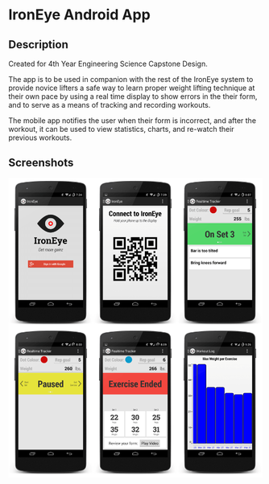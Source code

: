 IronEye Android App
=============================

## Description
Created for 4th Year Engineering Science Capstone Design.

The app is to be used in companion with the rest of the IronEye system to provide novice lifters a safe way to learn proper weight lifting technique at their own pace by using a real time display to show errors in the their form, and to serve as a means of tracking and recording workouts.

The mobile app notifies the user when their form is incorrect, and after the workout, it can be used to view statistics, charts, and re-watch their previous workouts.

## Screenshots
![](./screenshots/grid.png)
